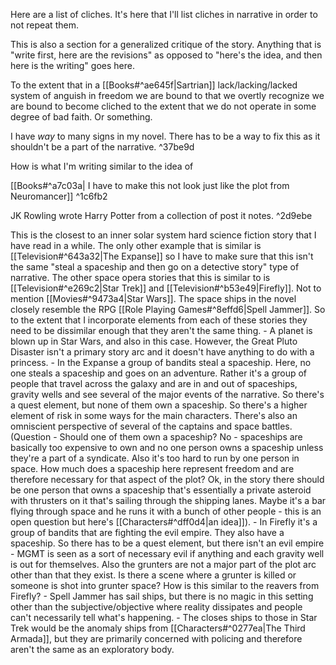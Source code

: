Here are a list of cliches. It's here that I'll list cliches in narrative in order to not repeat them. 

This is also a section for a generalized critique of the story. Anything that is "write first, here are the revisions" as opposed to "here's the idea, and then here is the writing" goes here.

To the extent that in a [[Books#^ae645f|Sartrian]] lack/lacking/lacked system of anguish in freedom we are bound to that we overtly recognize we are bound to become cliched to the extent that we do not operate in some degree of bad faith. Or something.

I have *way* to many signs in my novel. There has to be a way to fix this as it shouldn't be a part of the narrative. ^37be9d

How is what I'm writing similar to the idea of 

[[Books#^a7c03a| I have to make this not look just like the plot from Neuromancer]] ^1c6fb2

JK Rowling wrote Harry Potter from a collection of post it notes. ^2d9ebe

This is the closest to an inner solar system hard science fiction story that I have read in a while. The only other example that is similar is [[Television#^643a32|The Expanse]] so I have to make sure that this isn't the same "steal a spaceship and then go on a detective story" type of narrative. The other space opera stories that this is similar to is [[Television#^e269c2|Star Trek]] and [[Television#^b53e49|Firefly]]. Not to mention [[Movies#^9473a4|Star Wars]]. The space ships in the novel closely resemble the RPG [[Role Playing Games#^8effd6|Spell Jammer]]. So to the extent that I incorporate elements from each of these stories they need to be dissimilar enough that they aren't the same thing. 
	- A planet is blown up in Star Wars, and also in this case. However, the Great Pluto Disaster isn't a primary story arc and it doesn't have anything to do with a princess.
	- In the Expanse a group of bandits steal a spaceship. Here, no one steals a spaceship and goes on an adventure. Rather it's a group of people that travel across the galaxy and are in and out of spaceships, gravity wells and see several of the major events of the narrative. So there's a quest element, but none of them own a spaceship. So there's a higher element of risk in some ways for the main characters. There's also an omniscient perspective of several of the captains and space battles. (Question - Should one of them own a spaceship? No - spaceships are basically too expensive to own and no one person owns a spaceship unless they're a part of a syndicate. Also it's too hard to run by one person in space. How much does a spaceship here represent freedom and are therefore necessary for that aspect of the plot? Ok, in the story there should be one person that owns a spaceship that's essentially a private asteroid with thrusters on it that's sailing through the shipping lanes. Maybe it's a bar flying through space and he runs it with a bunch of other people - this is an open question but here's [[Characters#^dff0d4|an idea]]).
	- In Firefly it's a group of bandits that are fighting the evil empire. They also have a spaceship. So there has to be a quest element, but there isn't an evil empire - MGMT is seen as a sort of necessary evil if anything and each gravity well is out for themselves. Also the grunters are not a major part of the plot arc other than that they exist. Is there a scene where a grunter is killed or someone is shot into grunter space? How is this similar to the reavers from Firefly?
	- Spell Jammer has sail ships, but there is no magic in this setting other than the subjective/objective where reality dissipates and people can't necessarily tell what's happening. 
	- The closes ships to those in Star Trek would be the anomaly ships from [[Characters#^0277ea|The Third Armada]], but they are primarily concerned with policing and therefore aren't the same as an exploratory body.